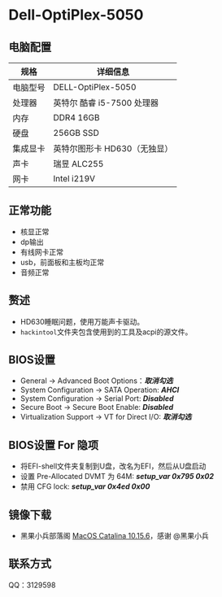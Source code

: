 # Dell-OptiPlex-5050
## 电脑配置

| 规格     | 详细信息              |
| -------- |-------------------|
| 电脑型号 | DELL-OptiPlex-5050 |
| 处理器   | 英特尔 酷睿 i5-7500 处理器 |
| 内存     | DDR4 16GB         |
| 硬盘     | 256GB SSD         |
| 集成显卡 | 英特尔图形卡 HD630（无独显） |
| 声卡     | 瑞昱 ALC255         |
| 网卡     | Intel i219V       |

## 正常功能
* 核显正常
* dp输出
* 有线网卡正常
* usb，前面板和主板均正常
* 音频正常

## 赘述
* HD630睡眠问题，使用万能声卡驱动。
* `hackintool`文件夹包含使用到的工具及acpi的源文件。

## BIOS设置
* General → Advanced Boot Options：***取消勾选***
* System Configuration → SATA Operation: ***AHCI***
* System Configuration → Serial Port: ***Disabled***
* Secure Boot → Secure Boot Enable: ***Disabled***
* Virtualization Support → VT for Direct I/O: ***取消勾选***


## BIOS设置 For 隐项
* 将EFI-shell文件夹复制到U盘，改名为EFI，然后从U盘启动
* 设置 Pre-Allocated DVMT 为 64M:
  ***setup_var 0x795 0x02***
* 禁用 CFG lock:
  ***setup_var 0x4ed 0x00***

## 镜像下载
- 黑果小兵部落阁 [MacOS Catalina 10.15.6](https://blog.daliansky.net/macOS-Catalina-10.15.6-19G73-Release-version-with-Clover-5119-original-image-Double-EFI-Version-UEFI-and-MBR.html)，感谢 @黑果小兵

## 联系方式
QQ：3129598